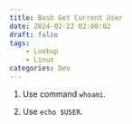 ```yaml
---
title: Bash Get Current User
date: 2024-02-22 02:00:02
draft: false
tags:
    - Lookup
    - Linux
categories: Dev
---
```


1. Use command `whoami`.

2. Use `echo $USER`.
